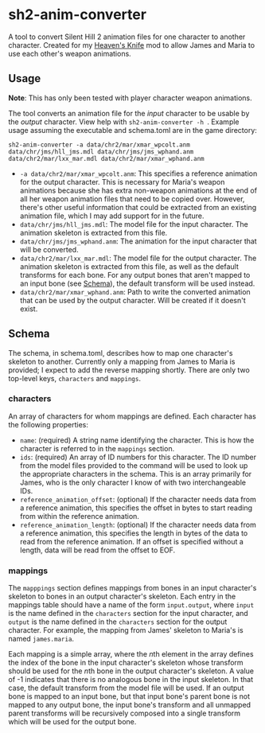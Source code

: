# sh2-anim-converter

A tool to convert Silent Hill 2 animation files for one character to another character. Created for my
[Heaven's Knife](https://github.com/descawed/sh2-heavens-knife) mod to allow James and Maria to use each other's
weapon animations.

## Usage

**Note**: This has only been tested with player character weapon animations.

The tool converts an animation file for the *input* character to be usable by the *output* character. View help with
`sh2-anim-converter -h `. Example usage assuming the executable and schema.toml are in the game directory:

```
sh2-anim-converter -a data/chr2/mar/xmar_wpcolt.anm data/chr/jms/hll_jms.mdl data/chr/jms/jms_wphand.anm data/chr2/mar/lxx_mar.mdl data/chr2/mar/xmar_wphand.anm
```

* `-a data/chr2/mar/xmar_wpcolt.anm`: This specifies a reference animation for the output character. This is necessary
  for Maria's weapon animations because she has extra non-weapon animations at the end of all her weapon animation
  files that need to be copied over. However, there's other useful information that could be extracted from an existing
  animation file, which I may add support for in the future.
* `data/chr/jms/hll_jms.mdl`: The model file for the input character. The animation skeleton is extracted from this file.
* `data/chr/jms/jms_wphand.anm`: The animation for the input character that will be converted.
* `data/chr2/mar/lxx_mar.mdl`: The model file for the output character. The animation skeleton is extracted from this
  file, as well as the default transforms for each bone. For any output bones that aren't mapped to an input bone (see
  [Schema](#Schema)), the default transform will be used instead.
* `data/chr2/mar/xmar_wphand.anm`: Path to write the converted animation that can be used by the output character. Will
  be created if it doesn't exist.

## Schema

The schema, in schema.toml, describes how to map one character's skeleton to another. Currently only a mapping from
James to Maria is provided; I expect to add the reverse mapping shortly. There are only two top-level keys, `characters`
and `mappings`.

### characters

An array of characters for whom mappings are defined. Each character has the following properties:

* `name`: (required) A string name identifying the character. This is how the character is referred to in the
  `mappings` section.
* `ids`: (required) An array of ID numbers for this character. The ID number from the model files provided to the
  command will be used to look up the appropriate characters in the schema. This is an array primarily for James, who
  is the only character I know of with two interchangeable IDs.
* `reference_animation_offset`: (optional) If the character needs data from a reference animation, this specifies the
  offset in bytes to start reading from within the reference animation.
* `reference_animation_length`: (optional) If the character needs data from a reference animation, this specifies the
  length in bytes of the data to read from the reference animation. If an offset is specified without a length, data
  will be read from the offset to EOF.

### mappings

The `mapppings` section defines mappings from bones in an input character's skeleton to bones in an output character's
skeleton. Each entry in the mappings table should have a name of the form `input.output`, where `input` is the name
defined in the `characters` section for the input character, and `output` is the name defined in the `characters`
section for the output character. For example, the mapping from James' skeleton to Maria's is named `james.maria`.

Each mapping is a simple array, where the *n*th element in the array defines the index of the bone in the input
character's skeleton whose transform should be used for the *n*th bone in the output character's skeleton. A value of -1
indicates that there is no analogous bone in the input skeleton. In that case, the default transform from the model file
will be used. If an output bone is mapped to an input bone, but that input bone's parent bone is not mapped to any
output bone, the input bone's transform and all unmapped parent transforms will be recursively composed into a single
transform which will be used for the output bone.